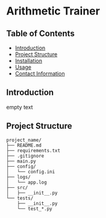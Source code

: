 # Arithmetic Trainer

## Table of Contents

- [Introduction](#introduction)
- [Project Structure](#project-structure)
- [Installation](#installation)
- [Usage](#usage)
- [Contact Information](#contact-information)

## Introduction

empty text

## Project Structure

```plaintext
project_name/
├── README.md
├── requirements.txt
├── .gitignore
├── main.py
├── config/
│   └── config.ini
├── logs/
│   └── app.log
├── src/
│   ├── __init__.py
└── tests/
    ├── __init__.py
    └── test_*.py
